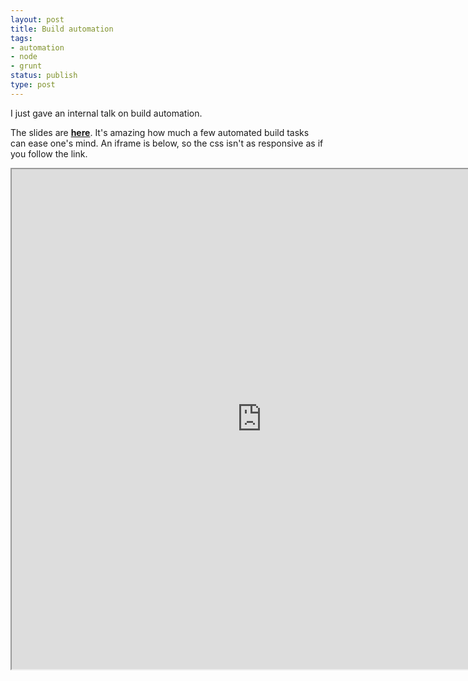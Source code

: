 ```yaml
---
layout: post
title: Build automation
tags:
- automation
- node
- grunt
status: publish
type: post
---
```

I just gave an internal talk on build automation.

The slides are [**here**](http://pajtai.github.com/buildAutomation/#/). It's amazing how much a few automated build tasks can ease one's mind. An iframe is below, so
the css isn't as responsive as if you follow the link.

<iframe src="http://pajtai.github.com/buildAutomation/#/" width="800px" height="800px"></iframe>
